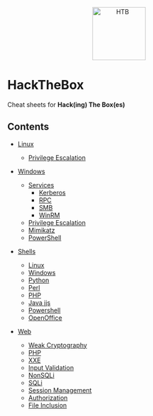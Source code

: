 <p align="center">
  <img src="https://github.com/lorenzoinvidia/HackTheBox/blob/master/src/htb.png" alt="HTB" width="120" />
</p>

# HackTheBox
Cheat sheets for **Hack(ing) The Box(es)**


## Contents

- [Linux](https://github.com/lorenzoinvidia/HackTheBox/wiki/Linux)
    * [Privilege Escalation](https://github.com/lorenzoinvidia/HackTheBox/wiki/Linux#Privilege-Escalation)
    
- [Windows](https://github.com/lorenzoinvidia/HackTheBox/wiki/Windows)
    * [Services](https://github.com/lorenzoinvidia/HackTheBox/wiki/Windows#Services)
        * [Kerberos](https://github.com/lorenzoinvidia/HackTheBox/wiki/Windows#Kerberos)
        * [RPC](https://github.com/lorenzoinvidia/HackTheBox/wiki/Windows#RPC)
        * [SMB](https://github.com/lorenzoinvidia/HackTheBox/wiki/Windows#SMB)
        * [WinRM](https://github.com/lorenzoinvidia/HackTheBox/wiki/Windows#WinRM)
    * [Privilege Escalation](https://github.com/lorenzoinvidia/HackTheBox/wiki/Windows#Privilege-Escalation)
    * [Mimikatz](https://github.com/lorenzoinvidia/HackTheBox/wiki/Windows#Mimikatz)
    * [PowerShell](https://github.com/lorenzoinvidia/HackTheBox/wiki/Windows#PowerShell)
    
* [Shells](https://github.com/lorenzoinvidia/HackTheBox/wiki/Shells)
    * [Linux](https://github.com/lorenzoinvidia/HackTheBox/wiki/Shells#Linux)
    * [Windows](https://github.com/lorenzoinvidia/HackTheBox/wiki/Shells#Windows)
    * [Python](https://github.com/lorenzoinvidia/HackTheBox/wiki/Shells#Python)
    * [Perl](https://github.com/lorenzoinvidia/HackTheBox/wiki/Shells#Perl)
    * [PHP](https://github.com/lorenzoinvidia/HackTheBox/wiki/Shells#PHP)
    * [Java jjs](https://github.com/lorenzoinvidia/HackTheBox/wiki/Shells#Java-jjs)
    * [Powershell](https://github.com/lorenzoinvidia/HackTheBox/wiki/Shells#Powershell)
    * [OpenOffice](https://github.com/lorenzoinvidia/HackTheBox/wiki/Shells#OpenOffice)
    
* [Web](https://github.com/lorenzoinvidia/HackTheBox/wiki/Web)
    * [Weak Cryptography](https://github.com/lorenzoinvidia/HackTheBox/wiki/Web#Weak-Cryptography)
    * [PHP](https://github.com/lorenzoinvidia/HackTheBox/wiki/Web#PHP)
    * [XXE](https://github.com/lorenzoinvidia/HackTheBox/wiki/Web#XXE)
    * [Input Validation](https://github.com/lorenzoinvidia/HackTheBox/wiki/Web#Input-Validation)
    * [NonSQLi](https://github.com/lorenzoinvidia/HackTheBox/wiki/NonSQLi)
    * [SQLi](https://github.com/lorenzoinvidia/HackTheBox/wiki/SQLi)
    * [Session Management](https://github.com/lorenzoinvidia/HackTheBox/wiki/Web#Session-Management)
    * [Authorization](https://github.com/lorenzoinvidia/HackTheBox/wiki/Web#Authorization)
    * [File Inclusion](https://github.com/lorenzoinvidia/HackTheBox/wiki/Web#File-Inclusion)
